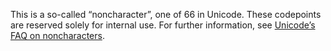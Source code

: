 This is a so-called “noncharacter”, one of 66 in Unicode. These codepoints are
reserved solely for internal use. For further information, see [Unicode’s FAQ
on noncharacters](http://www.unicode.org/faq/private_use.html#nonchar1).
